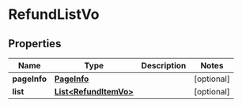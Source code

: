 

# RefundListVo


## Properties

Name | Type | Description | Notes
------------ | ------------- | ------------- | -------------
**pageInfo** | [**PageInfo**](PageInfo.md) |  |  [optional]
**list** | [**List&lt;RefundItemVo&gt;**](RefundItemVo.md) |  |  [optional]



